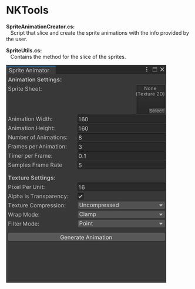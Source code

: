 # NKTools

**SpriteAnimationCreator.cs:**  
&nbsp;&nbsp;  Script that slice and create the sprite animations with the info provided by the user.
  
**SpriteUtils.cs:**  
&nbsp;&nbsp;  Contains the method for the slice of the sprites.

![Sprite Animator](/Images/SpriteAnimator.png)
